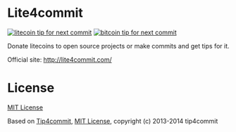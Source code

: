 Lite4commit
==========

[![litecoin tip for next commit](http://lite4commit.com/projects/1.svg)](http://lite4commit.com/projects/1)
[![bitcoin tip for next commit](http://tip4commit.com/projects/656.svg)](http://tip4commit.com/projects/656)

Donate litecoins to open source projects or make commits and get tips for it.

Official site: http://lite4commit.com/


License
=======

[MIT License](https://github.com/arowser/lite4commit/blob/master/LICENSE)

Based on [Tip4commit](http://tip4commit.com/), [MIT License](https://github.com/tip4commit/tip4commit/blob/master/LICENSE), copyright (c) 2013-2014 tip4commit
